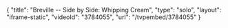 {
    "title": "Breville -- Side by Side: Whipping Cream",
    "type": "solo",
    "layout": "iframe-static",
    "videoId": "3784055",
    "url": "\/tvpembed\/3784055"
}